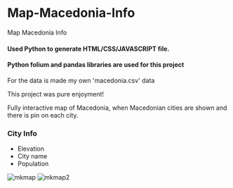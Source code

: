 # Map-Macedonia-Info
Map Macedonia Info
<h4>Used <strong>Python</strong> to generate HTML/CSS/JAVASCRIPT file.</h4>
<h4>Python folium and pandas libraries are used for this project</h4>
<p>For the data is made my own 'macedonia.csv' data</p>
<p>This project was pure enjoyment!</p>
<p>Fully interactive map of Macedonia, when Macedonian cities are shown and there is pin on each city.</p>
<h3>City Info</h3>
<ul>
  <li>Elevation</li>
  <li>City name</li>
  <li>Population</li>
</ul>


<img src="https://i.ibb.co/8jyqGYd/mkmap.png" alt="mkmap" border="0">
<img src="https://i.ibb.co/kXkd94Z/mkmap2.png" alt="mkmap2" border="0">
